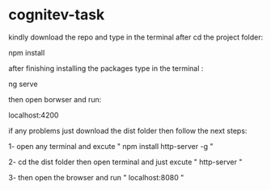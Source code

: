# cognitev-task
<p>kindly download the repo and type in the terminal after cd the project folder:</p>
<label>npm install</label>
<p></p>
<p>after finishing installing the packages type in the terminal : </p>
<label>ng serve</label>
<p></p>
<p>then open borwser and run: </p>
<label>localhost:4200</label>
<p></p>
<p>if any problems just download the dist folder then follow the next steps:</p>
<p>1- open any terminal and excute " npm install http-server -g "</p>
<p>2- cd the dist folder then open terminal and just excute " http-server "</p>
<p>3- then open the browser and run " localhost:8080 "</p>

